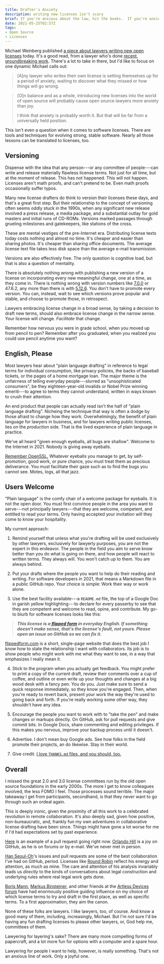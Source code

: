 ```yaml
---
title: Drafter's Anxiety
description: writing new licenses isn't scary
brief: If you're anxious about the law, hit the books.  If you're anxious about your drafting, fix your process.  Your only gnawing concern should be whether you're serving those who need lawyer help.
date: 2021-05-25T02:57Z
tags:
- Open Source
- Licenses
---
```


Michael Weinberg published [a piece about lawyers writing new open licenses](https://michaelweinberg.org/blog/2021/05/24/cambrian-explosion-os-licenses/) today.  It's a good read, from a lawyer who's done [recent, groundbreaking work](https://medium.com/ml5js/a-new-code-of-conduct-and-license-for-ml5-js-6b0e4c109b76).  There's a lot to take in there, but I'd like to focus on one dynamic Michael calls out:

> [A]ny lawyer who writes their own license is setting themselves up for a period of anxiety, waiting to discover what they missed or how things will go wrong.

> [O]n balance and as a whole, introducing new licenses into the world of open source will probably cause open source lawyers more anxiety than joy.
>
> I think that anxiety is probably worth it.  But that will be far from a universally held position.

This isn't even a question when it comes to software licenses.  There are tools and techniques for evolving strong, stable software.  Nearly all those lessons can be translated to licenses, too.

## Versioning

Dispense with the idea that any person---or any committee of people---can write and release materially flawless license terms.  Not just for all time, but at the moment of release.  This has not happened.  This will not happen.  Licenses aren't math proofs, and can't pretend to be.  Even math proofs occasionally suffer typos.

Many new license drafters do think to version their licenses these days, and that's a great first step.  But their relationship to the concept of versioning often seems oddly stuck in the 1990s, when any significant new release involved a press release, a media package, and a substantial outlay for gold masters and initial runs of CD-ROMs.  Versions marked passages through grueling milestones and gatekeepers, like stations of the cross.

These are mental vestiges of the pre-Internet era.  Distributing license texts today costs nothing and almost no time.  It's cheaper and easier than sharing photos.  It's cheaper than sharing office documents.  The average license text file takes less disk space than the average e-mail transmission.

Versions are also effectively free.  The only question is cognitive load, but that is also a question of mentality.

There is absolutely nothing wrong with publishing a new version of a license on incorporating every new meaningful change, one at a time, as they come in.  There is nothing wrong with version numbers like [7.0.0](https://paritylicense.com/versions/7.0.0) or 47.6.2, any more than there is with [5.12.6](https://git.kernel.org/pub/scm/linux/kernel/git/stable/linux.git/tree/?h=v5.12.6).  You don't have to promote every version.  You can, instead, wait to see which versions prove popular and stable, and choose to promote those, in retrospect.

Lawyers embracing license change in a broad sense, by taking a decision to draft new terms, should also embrace license change in the narrow sense.  Your license will change.  _Facilitate_ that change.

Remember how nervous you were in grade school, when you moved up from pencil to pen?  Remember after you graduated, when you realized you could use pencil anytime you want?

## English, Please

Most lawyers hear about "plain language drafting" in reference to legal terms for individual consumption, like privacy policies, the backs of baseball tickets, or the pages of a home mortgage loan.  The major theme is the unfairness of telling everyday people---slurred as "unsophisticated consumers", be they eighteen-year-old invalids or Nobel Prize winning emeriti---to agree to terms they cannot understand, written in ways known to crush their attention.

An end product that people can actually read isn't the half of "plain language drafting".  Nicheing the technique that way is often a dodge by those afraid to change how they work.  Overwhelmingly, the benefit of plain language for lawyers in business, and for lawyers writing public licenses, lies on the _production_ side.  That is the lived experience of plain language in practice.

We've all heard "given enough eyeballs, all bugs are shallow".  Welcome to the Internet in 2021.  Nobody is giving away eyeballs.

[Remember OpenSSL.](https://en.wikipedia.org/wiki/Remember_the_Alamo_(song))  Whatever eyeballs you manage to get, by self-promotion, good work, or pure chance, you must treat them as precious deliverance.  You must facilitate their gaze such as to find the bugs you cannot see.  Motes, logs, all that jazz.

## Users Welcome

"Plain language" is the comfy chair of a welcome package for eyeballs.  It is not the open door.  You must first convince people in the area you want to serve---not principally lawyers---that they are welcome, competent, and entitled to read your terms.  Only having accepted your invitation will they come to know your hospitality.

My current approach:

1.  Remind yourself that unless what you're drafting will be used exclusively by other lawyers, exclusively for lawyerly purposes, you are not the expert in this endeavor.  The people in the field you aim to serve know better than you do what is going on there, and how people will react to written terms.  They always will.  You won't catch up to them.  You are always behind.

2.  Put your drafts where the people you want to help do their reading and writing.  For software developers in 2021, that means a Markdown file in a public GitHub repo.  Your choice is simple:  Work their way or work alone.

3.  Use the best facility available---a `README.md` file, the top of a Google Doc in garish yellow highlighting---to declare for every passerby to see that they are competent and welcome to read, opine, and contribute.  My go-to blurb for software licenses looks like this:

  > ***This license is a [flipped form](https://flippedform.com/) in everyday English.  If something doesn't make sense, that's the license's fault, not yours.  Please open an issue on GitHub so we can fix it.***

  [flippedform.com](https://flippedform.com) is a short, single-page website that does the best job I know how to state the relationship I want with collaborators.  Its job is to show people who might work with me what they want to see, in a way that emphasizes I really mean it.

4.  Stick to the program when you actually get feedback.  You might prefer to print a copy of the current draft, review their comments over a cup of coffee, and outline or even write up your thoughts and changes at a big wood desk with a fancy pen.  You do you.  Just make sure to send a quick response immediately, so they know you're engaged.  Then, when you're ready to revert back, present your work the way they're used to going back and forth.  If you're really working some other way, they shouldn't have any idea.

5.  Encourage the people you want to work with to "take the pen" and make changes or markups directly.  On GitHub, ask for pull requests and give commit bits.  In Google Docs, share commenting and editing privileges.  If this makes you nervous, improve your backup process until it doesn't.

6.  Advertise.  I don't mean buy Google ads.  See how folks in the field promote their projects, an do likewise.  Stay in their world.

7.  Give credit.  [I love `THANKS.md` files, and you should, too.](https://github.com/berneout/round-robin-license/blob/main/THANKS.md)

## Overall

I missed the great 2.0 and 3.0 license committees run by the old open source foundations in the early 2000s.  The more I get to know colleagues involved, the less FOMO I feel.  Those processes sound terrible.  The major takeaway I get from participants, secondhand, is that they never want to go through such an ordeal again.

This is deeply ironic, given the proximity of all this work to a celebrated revolution in remote collaboration.  It's also deeply sad, given how positive, non-bureaucratic, and, frankly fun my own adventures in collaborative license drafting have been since.  Things might have gone a lot worse for me if I'd had expectations set by past experience.

[Here](https://github.com/indiecc/free-license/pull/3) is an example of a pull request going right now.  [Orlando Hill](https://github.com/orlandohill) is a joy on GitHub, as he is on forums or by e-mail.  We've never met in person.

[Han Seoul-Oh](https://github.com/laughinghan)'s issues and pull requests are some of the best collaboration I've had on GitHub, period.  Licenses like [Round Robin](https://roundrobinlicense.com/) reflect his energy and attention, as much as mine.  The care and attention of his analysis invariably leads us _directly_ to the kinds of conversations about legal construction and underlying rules where real legal work gets done.

[Boris Mann](https://roundrobinlicense.com/), [Markus Binsteiner](https://github.com/makkus), and other friends at the [Artless Devices forum](https://forum.artlessdevices.com/) have had enormously positive guiding influence on my choice of which license terms to try and draft in the first place, as well as specific terms.  To a first approximation, they aim the canon.

None of these folks are lawyers.  I like lawyers, too, of course.  And know a good many of them, including, increasingly, Michael.  But I'm not sure I'd be having any fun drafting licenses to please other lawyers, or, God help me, committees of them.

Lawyering for layering's sake?  There are many more compelling forms of papercraft, and a lot more fun for options with a computer and a spare hour.

Lawyering for people I want to help, however, is really something.  That's not an anxious line of work.  Only a joyful one.
